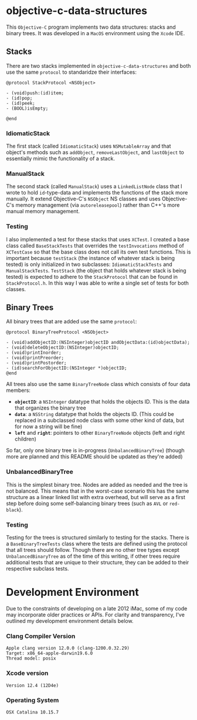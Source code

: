# objective-c-data-structures
This `Objective-C` program implements two data structures: stacks and binary trees. It was developed in a `MacOS` environment using the `Xcode` IDE.

## Stacks
There are two stacks implemented in `objective-c-data-structures` and both use the same `protocol` to standaridze their interfaces:
```
@protocol StackProtocol <NSObject>

- (void)push:(id)item;
- (id)pop;
- (id)peek;
- (BOOL)isEmpty;

@end
```

### IdiomaticStack
The first stack (called `IdiomaticStack`) uses `NSMutableArray` and that object's methods such as `addObject`, `removeLastObject`, and `lastObject` to essentially mimic the functionality of a stack.  

### ManualStack
The second stack (called `ManualStack`) uses a `LinkedListNode` class that I wrote to hold `id`-type-data and implements the functions of the stack more manually. It extend Objective-C's `NSObject` NS classes and uses Objective-C's memory management (via `autoreleasepool`) rather than C++'s more manual memory management.

### Testing
I also implemented a test for these stacks that uses `XCTest`. I created a base class called `BaseStackTests` that overrides the `testInvocations` method of `XCTestCase` so that the base class does not call its own test functions. This is important because `testStack` (the instance of whatever stack is being tested) is only initialized in two subclasses: `IdiomaticStackTests` and `ManualStackTests`. `TestStack` (the object that holds whatever stack is being tested) is expected to adhere to the `StackProtocol` that can be found in `StackProtocol.h`. In this way I was able to write a single set of tests for both classes.


## Binary Trees
All binary trees that are added use the same `protocol`:
```
@protocol BinaryTreeProtocol <NSObject>

- (void)addObjectID:(NSInteger)objectID andObjectData:(id)objectData);
- (void)deleteObjectID:(NSInteger)objectID;
- (void)printInorder;
- (void)printPreorder;
- (void)printPostorder;
- (id)searchForObjectID:(NSInteger *)objectID;
@end
```
All trees also use the same `BinaryTreeNode` class which consists of four data members:
- **`objectID`**: a `NSInteger` datatype that holds the objects ID. This is the data that organizes the binary tree
- **`data`**: a `NSString` datatype that holds the objects ID. (This could be replaced in a subclassed node class with some other kind of data, but for now a string will be fine)
- **`left`** and **`right`**: pointers to other `BinaryTreeNode` objects (left and right children)

So far, only one binary tree is in-progress (`UnbalancedBinaryTree`) (though more are planned and this README should be updated as they're added)

### UnbalancedBinaryTree
This is the simplest binary tree. Nodes are added as needed and the tree is not balanced. This means that in the worst-case scenario this has the same structure as a linear linked list with extra overhead, but will serve as a first step before doing some self-balancing binary trees (such as `AVL` or `red-black`).


### Testing
Testing for the trees is structured similarly to testing for the stacks. There is a `BaseBinaryTreeTests` class where the tests are defined using the protocol that all trees should follow. Though there are no other tree types except `UnbalancedBinaryTree` as of the time of this writing, if other trees require additional tests that are unique to their structure, they can be added to their respective subclass tests.

# Development Environment
Due to the constraints of developing on a late 2012 iMac, some of my code may incorporate older practices or APIs. For clarity and transparency, I've outlined my development environment details below.

### Clang Compiler Version
```
Apple clang version 12.0.0 (clang-1200.0.32.29)
Target: x86_64-apple-darwin19.6.0
Thread model: posix
```

### Xcode version
```
Version 12.4 (12D4e)
```

### Operating System
```
OSX Catalina 10.15.7
```



